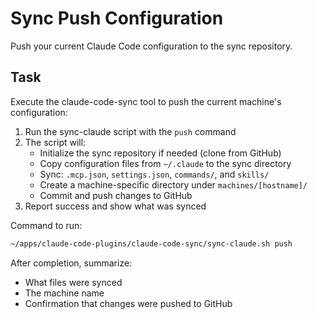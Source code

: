 # Sync Push Configuration

Push your current Claude Code configuration to the sync repository.

## Task

Execute the claude-code-sync tool to push the current machine's configuration:

1. Run the sync-claude script with the `push` command
2. The script will:
   - Initialize the sync repository if needed (clone from GitHub)
   - Copy configuration files from `~/.claude` to the sync directory
   - Sync: `.mcp.json`, `settings.json`, `commands/`, and `skills/`
   - Create a machine-specific directory under `machines/[hostname]/`
   - Commit and push changes to GitHub
3. Report success and show what was synced

Command to run:
```bash
~/apps/claude-code-plugins/claude-code-sync/sync-claude.sh push
```

After completion, summarize:
- What files were synced
- The machine name
- Confirmation that changes were pushed to GitHub
